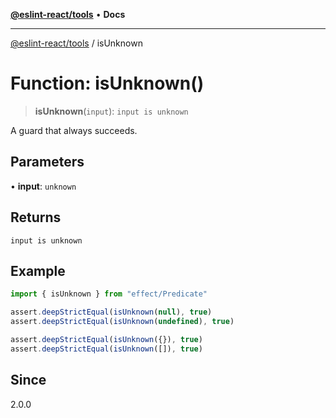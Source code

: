[**@eslint-react/tools**](../README.md) • **Docs**

***

[@eslint-react/tools](../README.md) / isUnknown

# Function: isUnknown()

> **isUnknown**(`input`): `input is unknown`

A guard that always succeeds.

## Parameters

• **input**: `unknown`

## Returns

`input is unknown`

## Example

```ts
import { isUnknown } from "effect/Predicate"

assert.deepStrictEqual(isUnknown(null), true)
assert.deepStrictEqual(isUnknown(undefined), true)

assert.deepStrictEqual(isUnknown({}), true)
assert.deepStrictEqual(isUnknown([]), true)
```

## Since

2.0.0
